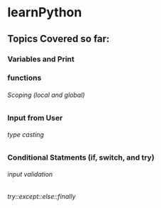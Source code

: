 # learnPython

## Topics Covered so far:
### Variables and Print
### functions
###### Scoping (local and global)
### Input from User 
###### type casting
### Conditional Statments (if, switch, and try)
###### input validation
###### try::except::else::finally


